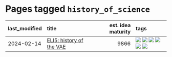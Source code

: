 # Pages tagged `history_of_science`

|last_modified|title|est. idea maturity|tags
|:---|:---|---:|:---|
|2024-02-14|[ELI5: history of the VAE](../ufldl_history.md)|9866|[![](https://img.shields.io/badge/tag-education-c456a9)](../tags/education.md) [![](https://img.shields.io/badge/tag-feature_learning-57146)](../tags/feature_learning.md) [![](https://img.shields.io/badge/tag-history-4b28a8)](../tags/history.md) [![](https://img.shields.io/badge/tag-history_of_science-795a7e)](../tags/history_of_science.md) [![](https://img.shields.io/badge/tag-publication-96f12e)](../tags/publication.md) [![](https://img.shields.io/badge/tag-vae-b5656)](../tags/vae.md)|